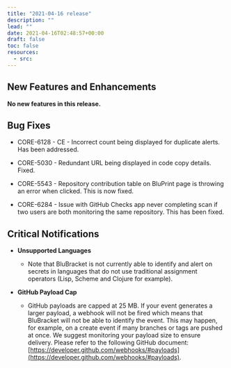 ```yaml
---
title: "2021-04-16 release"
description: ""
lead: ""
date: 2021-04-16T02:48:57+00:00
draft: false
toc: false
resources:
  - src:
---
```


**New Features and Enhancements**
---------------------------------

**No new features in this release.**

**Bug Fixes**
-------------

* CORE-6128 - CE - Incorrect count being displayed for duplicate alerts. Has been addressed.

* CORE-5030 - Redundant URL being displayed in code copy details. Fixed.

* CORE-5543 - Repository contribution table on BluPrint page is throwing an error when clicked. This is now fixed.

* CORE-6284 - Issue with GitHub Checks app never completing scan if two users are both monitoring the same repository. This has been fixed.

**Critical Notifications**
--------------------------

* **Unsupported Languages**

    * Note that BluBracket is not currently able to identify and alert on secrets in languages that do not use traditional assignment operators (Lisp, Scheme and Clojure for example).

* **GitHub Payload Cap**

    * GitHub payloads are capped at 25 MB. If your event generates a larger payload, a webhook will not be fired which means that BluBracket will not be able to identify the event. This may happen, for example, on a create event if many branches or tags are pushed at once. We suggest monitoring your payload size to ensure delivery. Please refer to the following GitHub document: [https://developer.github.com/webhooks/#payloads](https://developer.github.com/webhooks/#payloads).
